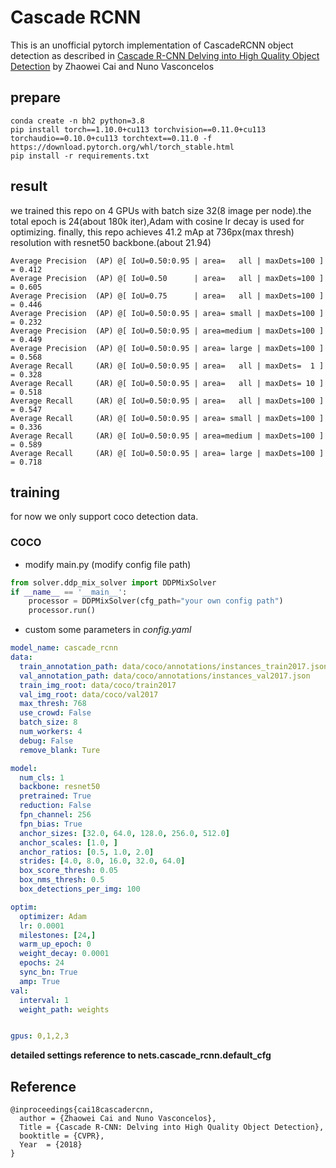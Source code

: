 # Cascade RCNN

This is an unofficial pytorch implementation of CascadeRCNN object detection as described in [Cascade R-CNN Delving into High Quality Object Detection](https://arxiv.org/abs/1712.00726) by Zhaowei Cai and Nuno Vasconcelos

## prepare

```text
conda create -n bh2 python=3.8
pip install torch==1.10.0+cu113 torchvision==0.11.0+cu113 torchaudio==0.10.0+cu113 torchtext==0.11.0 -f https://download.pytorch.org/whl/torch_stable.html
pip install -r requirements.txt

```

## result

we trained this repo on 4 GPUs with batch size 32(8 image per node).the total epoch is 24(about 180k iter),Adam with cosine lr decay is used for optimizing.
finally, this repo achieves 41.2 mAp at 736px(max thresh) resolution with resnet50 backbone.(about 21.94)

```shell
Average Precision  (AP) @[ IoU=0.50:0.95 | area=   all | maxDets=100 ] = 0.412
Average Precision  (AP) @[ IoU=0.50      | area=   all | maxDets=100 ] = 0.605
Average Precision  (AP) @[ IoU=0.75      | area=   all | maxDets=100 ] = 0.446
Average Precision  (AP) @[ IoU=0.50:0.95 | area= small | maxDets=100 ] = 0.232
Average Precision  (AP) @[ IoU=0.50:0.95 | area=medium | maxDets=100 ] = 0.449
Average Precision  (AP) @[ IoU=0.50:0.95 | area= large | maxDets=100 ] = 0.568
Average Recall     (AR) @[ IoU=0.50:0.95 | area=   all | maxDets=  1 ] = 0.328
Average Recall     (AR) @[ IoU=0.50:0.95 | area=   all | maxDets= 10 ] = 0.518
Average Recall     (AR) @[ IoU=0.50:0.95 | area=   all | maxDets=100 ] = 0.547
Average Recall     (AR) @[ IoU=0.50:0.95 | area= small | maxDets=100 ] = 0.336
Average Recall     (AR) @[ IoU=0.50:0.95 | area=medium | maxDets=100 ] = 0.589
Average Recall     (AR) @[ IoU=0.50:0.95 | area= large | maxDets=100 ] = 0.718
```

## training

for now we only support coco detection data.

### COCO

* modify main.py (modify config file path)

```python
from solver.ddp_mix_solver import DDPMixSolver
if __name__ == '__main__':
    processor = DDPMixSolver(cfg_path="your own config path") 
    processor.run()
```

* custom some parameters in *config.yaml*

```yaml
model_name: cascade_rcnn
data:
  train_annotation_path: data/coco/annotations/instances_train2017.json
  val_annotation_path: data/coco/annotations/instances_val2017.json
  train_img_root: data/coco/train2017
  val_img_root: data/coco/val2017
  max_thresh: 768
  use_crowd: False
  batch_size: 8
  num_workers: 4
  debug: False
  remove_blank: Ture

model:
  num_cls: 1
  backbone: resnet50
  pretrained: True
  reduction: False
  fpn_channel: 256
  fpn_bias: True
  anchor_sizes: [32.0, 64.0, 128.0, 256.0, 512.0]
  anchor_scales: [1.0, ]
  anchor_ratios: [0.5, 1.0, 2.0]
  strides: [4.0, 8.0, 16.0, 32.0, 64.0]
  box_score_thresh: 0.05
  box_nms_thresh: 0.5
  box_detections_per_img: 100

optim:
  optimizer: Adam
  lr: 0.0001
  milestones: [24,]
  warm_up_epoch: 0
  weight_decay: 0.0001
  epochs: 24
  sync_bn: True
  amp: True
val:
  interval: 1
  weight_path: weights


gpus: 0,1,2,3
```

**detailed settings reference to nets.cascade_rcnn.default_cfg**

## Reference

```text
@inproceedings{cai18cascadercnn,
  author = {Zhaowei Cai and Nuno Vasconcelos},
  Title = {Cascade R-CNN: Delving into High Quality Object Detection},
  booktitle = {CVPR},
  Year  = {2018}
}
```

